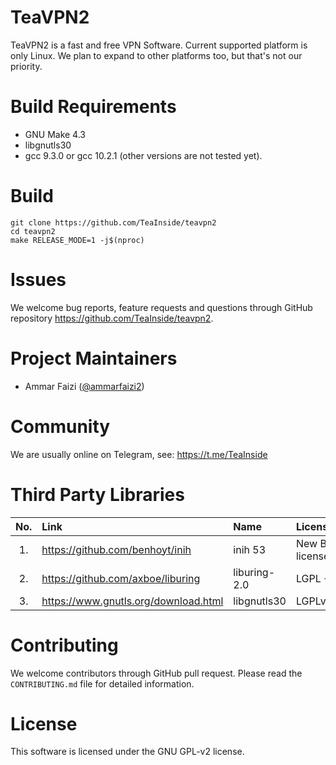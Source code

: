 


# TeaVPN2
TeaVPN2 is a fast and free VPN Software. Current supported platform is only
Linux. We plan to expand to other platforms too, but that's not our priority.


# Build Requirements
- GNU Make 4.3
- libgnutls30
- gcc 9.3.0 or gcc 10.2.1 (other versions are not tested yet).


# Build
```
git clone https://github.com/TeaInside/teavpn2
cd teavpn2
make RELEASE_MODE=1 -j$(nproc)
```

# Issues
We welcome bug reports, feature requests and questions through GitHub
repository https://github.com/TeaInside/teavpn2.


# Project Maintainers
- Ammar Faizi ([@ammarfaizi2](https://github.com/ammarfaizi2))


# Community
We are usually online on Telegram, see: https://t.me/TeaInside


# Third Party Libraries

| No.   | Link                                    | Name                  | License                   |
|:-----:|:----------------------------------------|:----------------------|:--------------------------|
| 1.    | https://github.com/benhoyt/inih         | inih 53               | New BSD license           |
| 2.    | https://github.com/axboe/liburing       | liburing-2.0          | LGPL + MIT                |
| 3.    | https://www.gnutls.org/download.html    | libgnutls30           | LGPLv2.1+)                |



# Contributing
We welcome contributors through GitHub pull request. Please read the
`CONTRIBUTING.md` file for detailed information.


# License
This software is licensed under the GNU GPL-v2 license.

